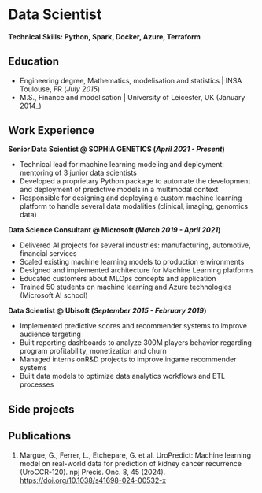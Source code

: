 # Data Scientist

#### Technical Skills: Python, Spark, Docker, Azure, Terraform

## Education
- Engineering degree, Mathematics, modelisation and statistics | INSA Toulouse, FR (_July 2015_)								       		
- M.S., Finance and modelisation | University of Leicester, UK (January 2014_)	 			        		

## Work Experience
**Senior Data Scientist @ SOPHiA GENETICS (_April 2021 - Present_)**
- Technical lead for machine learning modeling and deployment: mentoring of 3 junior data scientists
- Developed a proprietary Python package to automate the development and deployment of predictive models in a multimodal context
- Responsible for designing and deploying a custom machine learning platform to handle several data modalities (clinical, imaging, genomics data)

**Data Science Consultant @ Microsoft (_March 2019 - April 2021_)**
- Delivered AI projects for several industries: manufacturing, automotive, financial services
- Scaled existing machine learning models to production environments
- Designed and implemented architecture for Machine Learning platforms
- Educated customers about MLOps concepts and application
- Trained 50 students on machine learning and Azure technologies (Microsoft AI school)

**Data Scientist @ Ubisoft (_September 2015 - February 2019_)**
- Implemented predictive scores and recommender systems to improve audience targeting
- Built reporting dashboards to analyze 300M players behavior regarding program profitability, monetization and churn
- Managed interns onR&D projects to improve ingame recommender systems
- Built data models to optimize data analytics workflows and ETL processes

## Side projects

## Publications
1. Margue, G., Ferrer, L., Etchepare, G. et al. UroPredict: Machine learning model on real-world data for prediction of kidney cancer recurrence (UroCCR-120). npj Precis. Onc. 8, 45 (2024). https://doi.org/10.1038/s41698-024-00532-x

